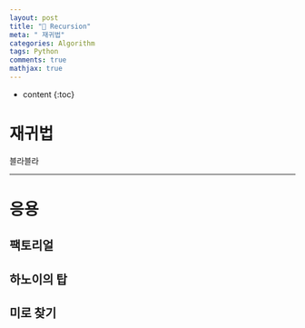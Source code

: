 ```yaml
---
layout: post
title: "🔄 Recursion"
meta: " 재귀법"
categories: Algorithm
tags: Python
comments: true
mathjax: true
---
```




* content
{:toc}
# 재귀법

블라블라

---





# 응용

## 팩토리얼



## 하노이의 탑



## 미로 찾기



